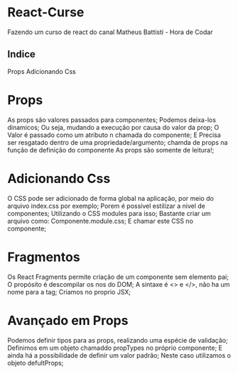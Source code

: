 # React-Curse
 Fazendo um curso de react do canal Matheus Battisti - Hora de Codar


## Indice ##
Props
Adicionando Css


# Props
As props são valores passados para componentes;
Podemos deixa-los dinamicos;
Ou seja, mudando a execução por causa do valor da prop;
O Valor é passado como um atributo n chamada do componente;
E Precisa ser resgatado dentro de uma propriedade/argumento;
chamda de props na função de definição do componente
As props são somente de leitura!;


# Adicionando Css
O CSS pode ser adicionado de forma global na aplicação, por meio do arquivo index.css por exemplo;
Porem é possivel estilizar a nivel de componentes;
Utilizando o CSS modules para isso;
Bastante criar um arquivo como: Componente.module.css;
E chamar este CSS no componente;


# Fragmentos
Os React Fragments permite  criação de um componente sem elemento pai;
O propósito é descompilar os nos do DOM;
A sintaxe é <> e </>, não ha um nome para a tag;
Criamos no proprio JSX;


# Avançado em Props
Podemos definir tipos para as props, realizando uma espécie de validação;
Definimos em um objeto chamaddo propTypes no próprio componente;
E ainda há a possibilidade de definir um valor padrão;
Neste caso utilizamos o objeto defultProps;
